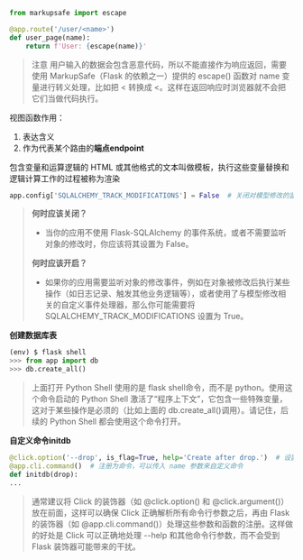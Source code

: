 ```python
from markupsafe import escape

@app.route('/user/<name>')
def user_page(name):
    return f'User: {escape(name)}'
```

> 注意 用户输入的数据会包含恶意代码，所以不能直接作为响应返回，需要使用 MarkupSafe（Flask 的依赖之一）提供的 escape() 函数对 name 变量进行转义处理，比如把 < 转换成 &lt;。这样在返回响应时浏览器就不会把它们当做代码执行。

视图函数作用：

1. 表达含义
2. 作为代表某个路由的**端点endpoint**

包含变量和运算逻辑的 HTML 或其他格式的文本叫做模板，执行这些变量替换和逻辑计算工作的过程被称为渲染

```python
app.config['SQLALCHEMY_TRACK_MODIFICATIONS'] = False  # 关闭对模型修改的监控
```

> **何时应该关闭？**
> 
> - 当你的应用不使用 Flask-SQLAlchemy 的事件系统，或者不需要监听对象的修改时，你应该将其设置为 False。
> 
> **何时应该开启？**
> 
> - 如果你的应用需要监听对象的修改事件，例如在对象被修改后执行某些操作（如日志记录、触发其他业务逻辑等），或者使用了与模型修改相关的自定义事件处理器，那么你可能需要将 SQLALCHEMY_TRACK_MODIFICATIONS 设置为 True。

**创建数据库表**
```python
(env) $ flask shell
>>> from app import db
>>> db.create_all()
```
> 上面打开 Python Shell 使用的是 flask shell命令，而不是 python。使用这个命令启动的 Python Shell 激活了“程序上下文”，它包含一些特殊变量，这对于某些操作是必须的（比如上面的 db.create_all()调用）。请记住，后续的 Python Shell 都会使用这个命令打开。

**自定义命令initdb**

```python
@click.option('--drop', is_flag=True, help='Create after drop.')  # 设置选项
@app.cli.command()  # 注册为命令，可以传入 name 参数来自定义命令
def initdb(drop):
...
```
> 通常建议将 Click 的装饰器（如 @click.option() 和 @click.argument()）放在前面，这样可以确保 Click 正确解析所有命令行参数之后，再由 Flask 的装饰器（如 @app.cli.command()）处理这些参数和函数的注册。这样做的好处是 Click 可以正确地处理 --help 和其他命令行参数，而不会受到 Flask 装饰器可能带来的干扰。